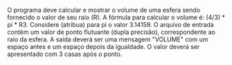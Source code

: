 O programa deve calcular e mostrar o volume de uma esfera sendo fornecido o valor de seu raio (R). A fórmula para calcular o volume é: (4/3) * pi * R3. Considere (atribua) para pi o valor 3.14159.
O arquivo de entrada contém um valor de ponto flutuante (dupla precisão), correspondente ao raio da esfera. A saída deverá ser uma mensagem "VOLUME" com um espaço antes e um espaço depois da igualdade. O valor deverá ser apresentado com 3 casas após o ponto.

